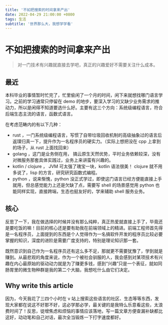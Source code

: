 ```yaml
---
title: '不如把搜索的时间拿来产出'
date: 2022-04-29 21:00:00 +0800
tags: 生活
subtitle: '世界那么大，我想学学看'
---
```


# 不如把搜索的时间拿来产出

> 对一门技术有兴趣就直接去学吧，真正的兴趣爱好不需要关注什么成本。

## 最近

本科毕业的事情暂时忙完了，忙里偷闲了一个月的时间，闲下来就想找哪门语言学习。之前的学习通常只停留在 demo 的地步，要深入学习的又缺少业务需求的推动力，所以是闲得不知道要选什么好。主要有这三个方向：系统级编程语言，符合后端生态主流的语言，函数式语言。

在考虑范畴内的有以下几种：

- rust ，一门系统级编程语言，写惯了自带垃圾回收机制的高级抽象过的语言后返璞归真一下，提升作为一名程序员的硬实力。（实际上想把没在 cpp 上拿到的场子，从 rust 上面找回来）
- golang ，这门是业务侧在用， 搞云原生天然优势，平时业务依赖较深，没有对微服务那套具体实践过，业务上来讲蛮有兴趣的。
- kotlin / clojure ， JVM 可太强了瑰宝一块，kotlin 语法很美！ clojure 就不用多说了，lisp 的方言，研究研究函数式编程。
- python ，说来惭愧，python 没正式学过，即使这门语言已经方便能直接上手就用，但总感觉能力上还是欠缺了点，需要写 shell 的场景感觉用 python 也能同样实现，直接跨端，生态也挺友好的，学来辅助 shell 服务业务。

## 核心

反思了一下，我在做选择的时候并没有那么纯粹，真正热爱就直接上手了，毕竟还是要吃饭的嘛！目前的核心还是要有助我在前端领域上的精进。前端工程师首先得是一名程序员，上面提到的东西是个人觉得作为一名搞软件开发的程序员比较必要掌握的知识，深度的进阶是需要广度支持的，特别是理论知识那一套。

既然意识到自己作为一名程序员还有这么多不足，那就更不需要犹豫了，学到就是赚到。从最悲观的角度来说，作为一个被社会驯服的人，我会感到对某项技术有兴趣在内心最原始的驱动动力就是为了赚更多钱，感到“兴趣”只是一个表征，就如同肠胃里的微生物种群是我的第二个大脑，我想吃什么由它们决定。

## Why write this article

因为，今天我花了三四个小时在 v 站上搜索这些语言的社区、生态等等东西，发现大家都在说这不好那不好，这必学那必学，最关键的是我特么乐意看这些，太浪费时间了！反思，徒增焦虑和烦恼的事情应该落地，写一篇文章方便查漏补缺都比这好，动动笔和自己对话，最次全当锻炼一下打字速度都好。
